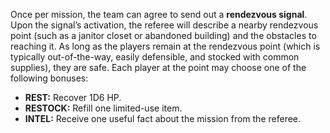 Once per mission, the team can agree to send out a **rendezvous signal**. Upon the signal’s activation, the referee will describe a nearby rendezvous point (such as a janitor closet or abandoned building) and the obstacles to reaching it. As long as the players remain at the rendezvous point (which is typically out-of-the-way, easily defensible, and stocked with common supplies), they are safe. Each player at the point may choose one of the following bonuses:
- **REST:** Recover 1D6 HP.
- **RESTOCK:** Refill one limited-use item.
- **INTEL:** Receive one useful fact about the mission from the referee.